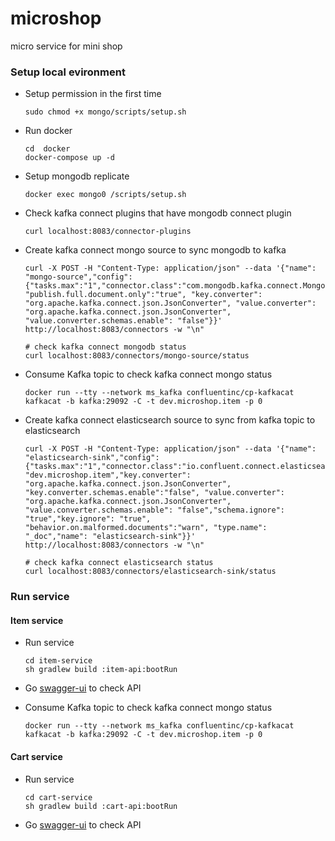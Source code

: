 # microshop
micro service for mini shop

### Setup local evironment
* Setup permission in the first time
    ```shell script
    sudo chmod +x mongo/scripts/setup.sh
    ```
* Run docker
    ```shell script
    cd  docker
    docker-compose up -d
    ```

* Setup mongodb replicate
    ```shell script
    docker exec mongo0 /scripts/setup.sh
    ```
* Check kafka connect plugins that have mongodb connect plugin
    ```shell script
    curl localhost:8083/connector-plugins
    ```

* Create kafka connect mongo source to sync mongodb to kafka
    ```shell script
    curl -X POST -H "Content-Type: application/json" --data '{"name": "mongo-source","config": {"tasks.max":"1","connector.class":"com.mongodb.kafka.connect.MongoSourceConnector","connection.uri":"mongodb://mongo0:27017,mongo1:27017,mongo2:27017","topic.prefix":"dev","database":"microshop","collection":"item", "publish.full.document.only":"true", "key.converter": "org.apache.kafka.connect.json.JsonConverter", "value.converter": "org.apache.kafka.connect.json.JsonConverter", "value.converter.schemas.enable": "false"}}' http://localhost:8083/connectors -w "\n"

    # check kafka connect mongodb status
    curl localhost:8083/connectors/mongo-source/status
    ```
* Consume Kafka topic to check kafka connect mongo status
    ```shell script
    docker run --tty --network ms_kafka confluentinc/cp-kafkacat kafkacat -b kafka:29092 -C -t dev.microshop.item -p 0
    ```

* Create kafka connect elasticsearch source to sync from kafka topic to elasticsearch
    ```shell script
    curl -X POST -H "Content-Type: application/json" --data '{"name": "elasticsearch-sink","config": {"tasks.max":"1","connector.class":"io.confluent.connect.elasticsearch.ElasticsearchSinkConnector","connection.url":"http://elasticsearch:9200","topics": "dev.microshop.item","key.converter": "org.apache.kafka.connect.json.JsonConverter", "key.converter.schemas.enable":"false", "value.converter": "org.apache.kafka.connect.json.JsonConverter", "value.converter.schemas.enable": "false","schema.ignore": "true","key.ignore": "true", "behavior.on.malformed.documents":"warn", "type.name": "_doc","name": "elasticsearch-sink"}}' http://localhost:8083/connectors -w "\n"

    # check kafka connect elasticsearch status
    curl localhost:8083/connectors/elasticsearch-sink/status
    ```

### Run service
#### Item service
* Run service
    ```shell script
    cd item-service
    sh gradlew build :item-api:bootRun
    ```
* Go [swagger-ui](http:localhost:9090/swagger-ui.html) to check API

* Consume Kafka topic to check kafka connect mongo status
    ```shell script
    docker run --tty --network ms_kafka confluentinc/cp-kafkacat kafkacat -b kafka:29092 -C -t dev.microshop.item -p 0
    ```

#### Cart service
* Run service
    ```shell script
    cd cart-service
    sh gradlew build :cart-api:bootRun
    ```
* Go [swagger-ui](http:localhost:9091/swagger-ui.html) to check API
